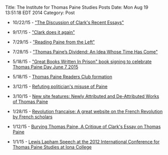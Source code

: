 Title: The Institute for Thomas Paine Studies Posts
Date: Mon Aug  19 13:51:18 EDT 2014
Category: Post

+ 10/22/15 - ["The Discussion of Clark's Recent Essays"](/the-discussion-of-clarks-recent-essays.html)

+ 9/17/15 - ["Clark does it again"](/clark-does-it-again.html )

+ 7/29/15 - ["Reading Paine from the Left"](https://www.academia.edu/11621399/Reading_Paine_from_the_Left)

+ 7/28/15 - ["Thomas Paine’s Dividend: An Idea Whose Time Has Come"](http://www.theglobalist.com/thomas-paine-dividend-an-idea-whose-time-has-come/)

+ 5/18/15 - ["Great Books Written In Prison" book signing to celebrate Thomas Paine Day June 7 2015](/great-books-written-in-prison-book-signing-to-celebrate-thomas-paine-day.html)

+ 5/18/15 - [Thomas Paine Readers Club formation](/thomas-paine-readers-club.html)

+ 3/12/15 - [Refuting politician's misuse of Paine](http://www.politifact.com/virginia/statements/2015/mar/09/rick-perry/rick-perry-errs-tying-patriotism-quote-thomas-pain/)

+ 3/10/15 - [New site features: Newly Attributed and De-Attributed Works of Thomas Paine](/newly-attributed-and-de-attributed-works-of-thomas-paine.html)

+ 1/28/15 - [Revolution francaise: A great website on the French Revolution by French scholars](http://revolution-francaise.net/)

+ 1/12/15 - [Burying Thomas Paine, A Critique of Clark's Essay on Thomas Paine](aboutpaine/burying-thomas-paine.html)

+ 1/1/15 - [Lewis Lapham Speech at the 2012 International Conference for Thomas Paine Studies at Iona College](/aboutpaine/lewis-lapham-speech.html)



